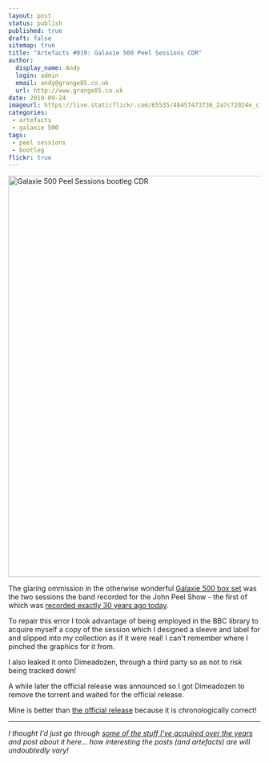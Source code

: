 ```yaml
---
layout: post
status: publish
published: true
draft: false
sitemap: true
title: "Artefacts #019: Galaxie 500 Peel Sessions CDR"
author:
  display_name: Andy
  login: admin
  email: andy@grange85.co.uk
  url: http://www.grange85.co.uk
date: 2019-09-24
imageurl: https://live.staticflickr.com/65535/48457473736_2a7c72024e_c.jpg
categories:
 - artefacts
 - galaxie 500
tags:
 - peel sessions
 - bootleg
flickr: true
---
```

<a data-flickr-embed="true"  href="https://www.flickr.com/photos/grange85/48457473736/in/dateposted/" title="Galaxie 500 Peel Sessions bootleg CDR"><img src="https://live.staticflickr.com/65535/48457473736_2a7c72024e_c.jpg" width="799" height="800" alt="Galaxie 500 Peel Sessions bootleg CDR"></a>

The glaring ommission in the otherwise wonderful [Galaxie 500 box set](/2019/08/09/artefacts-012-unopened-galaxie-500-box-set/) was the two sessions the band recorded for the John Peel Show - the first of which was [recorded exactly 30 years ago today](/database/galaxie-500/shows/1989/1989-09-24-galaxie-500-bbc-radio-one-london-uk/).

To repair this error I took advantage of being employed in the BBC library to acquire myself a copy of the session which I designed a sleeve and label for and slipped into my collection as if it were real! I can't remember where I pinched the graphics for it from.

I also leaked it onto Dimeadozen, through a third party so as not to risk being tracked down!

A while later the official release was announced so I got Dimeadozen to remove the torrent and waited for the official release.

Mine is better than [the official release](/database/galaxie-500/releases/galaxie-500-peel-sessions/) because it is chronologically correct!

---

_I thought I'd just go through [some of the stuff I've acquired over the years](/category/artefacts/) and post about it here... how interesting the posts (and artefacts) are will undoubtedly vary!_
